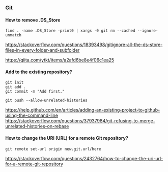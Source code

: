 ### Git

#### How to remove .DS_Store

```
find . -name .DS_Store -print0 | xargs -0 git rm --cached --ignore-unmatch
```

https://stackoverflow.com/questions/18393498/gitignore-all-the-ds-store-files-in-every-folder-and-subfolder

https://qiita.com/ytkt/items/a2afd6be8e4f06c1ea25


#### Add to the existing repository?

```
git init
git add .
git commit -m "Add first."

git push --allow-unrelated-histories
```
https://help.github.com/en/articles/adding-an-existing-project-to-github-using-the-command-line
https://stackoverflow.com/questions/37937984/git-refusing-to-merge-unrelated-histories-on-rebase


#### How to change the URI (URL) for a remote Git repository?

```
git remote set-url origin new.git.url/here
```
https://stackoverflow.com/questions/2432764/how-to-change-the-uri-url-for-a-remote-git-repository
